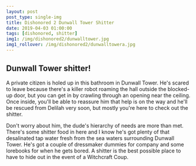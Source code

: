 ```yaml
---
layout: post
post_type: single-img
title: Dishonored 2 Dunwall Tower Shitter
date: 2019-04-03 01:00:00
tags: [dishonored, shitter]
img1: /img/dishonored2/dunwalltower.jpg
img1_rollover: /img/dishonored2/dunwalltowera.jpg
---
```

## Dunwall Tower shitter!

A private citizen is holed up in this bathroom in Dunwall Tower. He's scared to leave because there's a killer robot roaming the hall outside the blocked-up door, but you can get in by crawling through an opening near the ceiling. Once inside, you'll be able to reassure him that help is on the way and he'll be rescued from Delilah very soon, but mostly you're here to check out the shitter.

Don't worry about him, the dude's hierarchy of needs are more than met. There's some shitter food in here and I know he's got plenty of that desalinated tap water fresh from the sea waters surrounding Dunwall Tower. He's got a couple of dressmaker dummies for company and some lorebooks for when he gets bored. A shitter is the best possible place to have to hide out in the event of a Witchcraft Coup.
